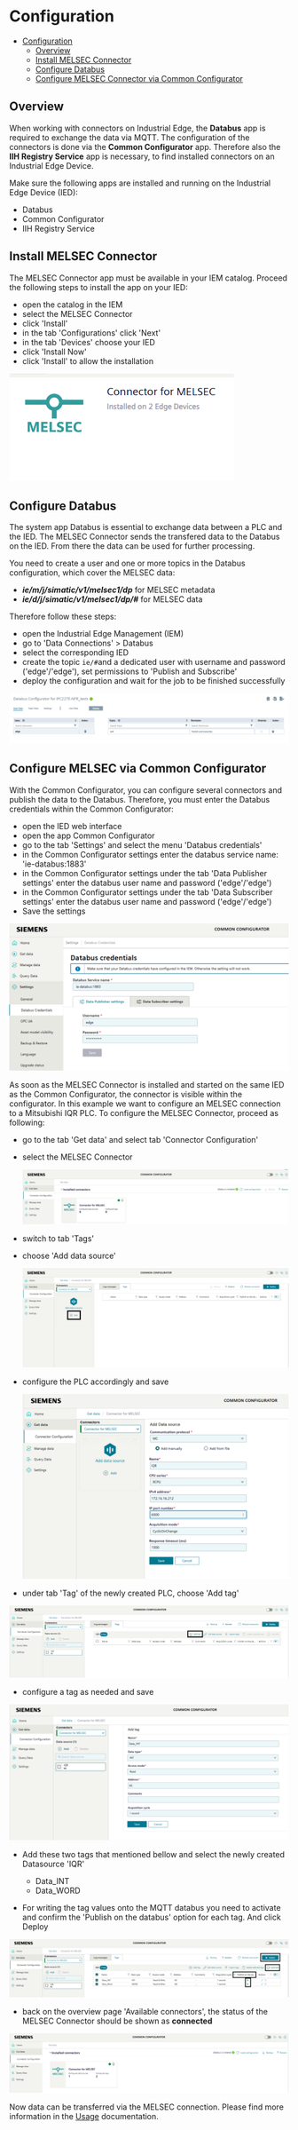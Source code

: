 # Configuration

- [Configuration](#configuration)
  - [Overview](#overview)
  - [Install MELSEC Connector](#install-melsec-connector)
  - [Configure Databus](#configure-Databus)
  - [Configure MELSEC Connector via Common Configurator](#configure-MELSEC-via-Common-Configurator)

## Overview

When working with connectors on Industrial Edge, the **Databus** app is required to exchange the data via MQTT. The configuration of the connectors is done via the **Common Configurator** app. Therefore also the **IIH Registry Service** app is necessary, to find installed connectors on an Industrial Edge Device.

Make sure the following apps are installed and running on the Industrial Edge Device (IED):
- Databus
- Common Configurator
- IIH Registry Service


## Install MELSEC Connector

The MELSEC Connector app must be available in your IEM catalog. Proceed the following steps to install the app on your IED:

- open the catalog in the IEM
- select the MELSEC Connector
- click 'Install'
- in the tab 'Configurations' click 'Next'
- in the tab 'Devices' choose your IED
- click 'Install Now'
- click 'Install' to allow the installation

![app](/docs/graphics/Melsecmanagment.PNG)

## Configure Databus

The system app Databus is essential to exchange data between a PLC and the IED. The MELSEC Connector sends the transfered data to the Databus on the IED. From there the data can be used for further processing.

You need to create a user and one or more topics in the Databus configuration, which cover the MELSEC data:

- ***ie/m/j/simatic/v1/melsec1/dp*** for MELSEC metadata
- ***ie/d/j/simatic/v1/melsec1/dp/#*** for MELSEC data

Therefore follow these steps:

- open the Industrial Edge Management (IEM)
- go to 'Data Connections' > Databus
- select the corresponding IED
- create the topic `ie/#`and a dedicated user with username and password ('edge'/'edge'), set permissions to 'Publish and Subscribe'
- deploy the configuration and wait for the job to be finished successfully
  
![databus](/docs/graphics/DatabusIEM.PNG)

## Configure MELSEC via Common Configurator

With the Common Configurator, you can configure several connectors and publish the data to the Databus. Therefore, you must enter the Databus credentials within the Common Configurator:

- open the IED web interface
- open the app Common Configurator
- go to the tab 'Settings' and select the menu 'Databus credentials'
- in the Common Configurator settings enter the databus service name: 'ie-databus:1883'
- in the Common Configurator settings under the tab 'Data Publisher settings' enter the databus user name and password ('edge'/'edge')
- in the Common Configurator settings under the tab 'Data Subscriber settings' enter the databus user name and password ('edge'/'edge')
- Save the settings

 ![IIH_Settings](/docs/graphics/Databuscc.PNG)

As soon as the MELSEC Connector is installed and started on the same IED as the Common Configurator, the connector is visible within the configurator. In this example we want to configure an MELSEC connection to a Mitsubishi IQR PLC. To configure the MELSEC Connector, proceed as following:

- go to the tab 'Get data' and select tab 'Connector Configuration'
- select the MELSEC Connector

   ![Cchome](/docs/graphics/Getdataoverview.PNG)

- switch to tab 'Tags'
- choose 'Add data source'

  ![Ccdatasources](/docs/graphics/Adddatasource.PNG)

- configure the PLC accordingly and save

  ![Source](/docs/graphics/Datasourceadded.PNG) 

- under tab 'Tag' of the newly created PLC, choose 'Add tag'

 ![Source](/docs/graphics/Addtag.PNG)

  
- configure a tag as needed and save

 ![Tags](/docs/graphics/Addedtags.PNG)

- Add these two tags that mentioned bellow and select the newly created Datasource 'IQR'

  - Data_INT
  - Data_WORD

- For writing the tag values onto the MQTT databus you need to activate and confirm the 'Publish on the databus' option for each tag. And click Deploy

 ![Deploydatabus](/docs/graphics/Deploy.PNG)

- back on the overview page 'Available connectors', the status of the MELSEC Connector should be shown as **connected**

 ![IIHoverview](/docs/graphics/overviewcc.PNG)

Now data can be transferred via the MELSEC connection. Please find more information in the  [Usage](/docs/Usage.md) documentation.


